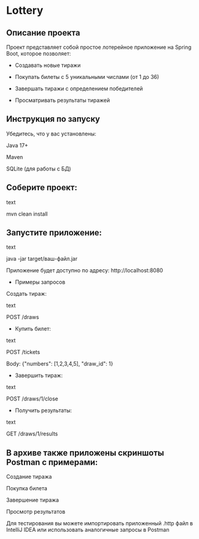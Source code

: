 # Lottery

Описание проекта
------------
Проект представляет собой простое лотерейное приложение на Spring Boot, которое позволяет:

- Создавать новые тиражи

- Покупать билеты с 5 уникальными числами (от 1 до 36)

- Завершать тиражи с определением победителей

- Просматривать результаты тиражей

Инструкция по запуску
--------
Убедитесь, что у вас установлены:

Java 17+

Maven

SQLite (для работы с БД)

Соберите проект:
-----------
text

mvn clean install

Запустите приложение:
--------------
text

java -jar target/ваш-файл.jar

Приложение будет доступно по адресу: http://localhost:8080

- Примеры запросов

Создать тираж:

text

POST /draws

- Купить билет:


text

POST /tickets

Body: {"numbers": [1,2,3,4,5], "draw_id": 1}

- Завершить тираж:

text

POST /draws/1/close

- Получить результаты:

text

GET /draws/1/results


В архиве также приложены скриншоты Postman с примерами:
------
Создание тиража

Покупка билета

Завершение тиража

Просмотр результатов

Для тестирования вы можете импортировать приложенный .http файл в IntelliJ IDEA или использовать аналогичные запросы в Postman
